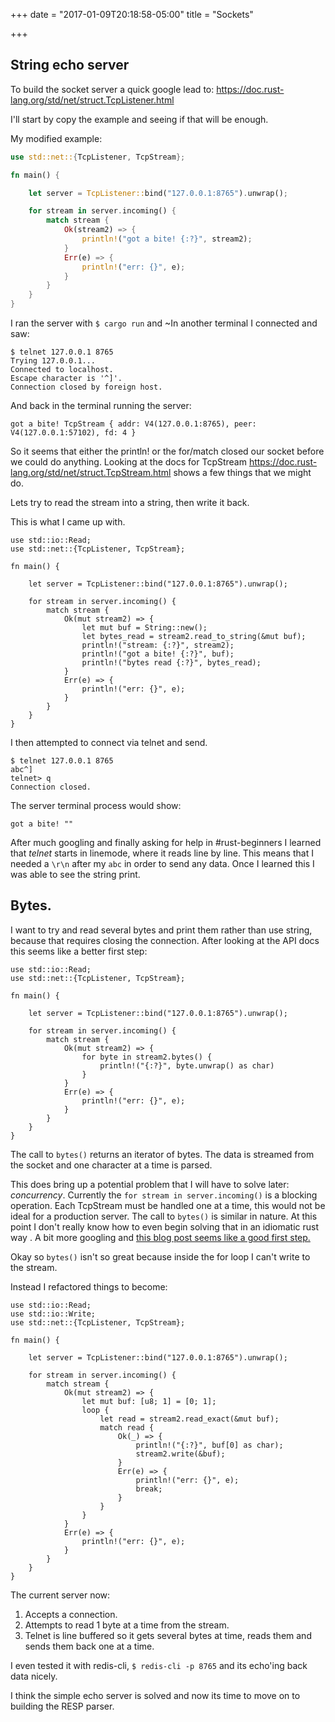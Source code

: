 +++
date = "2017-01-09T20:18:58-05:00"
title = "Sockets"

+++

## String echo server

To build the socket server a quick google lead to: https://doc.rust-lang.org/std/net/struct.TcpListener.html

I'll start by copy the example and seeing if that will be enough.

My modified example:

```rust
use std::net::{TcpListener, TcpStream};

fn main() {

    let server = TcpListener::bind("127.0.0.1:8765").unwrap();

    for stream in server.incoming() {
        match stream {
            Ok(stream2) => {
                println!("got a bite! {:?}", stream2);
            }
            Err(e) => {
                println!("err: {}", e);
            }
        }
    }
}
```

I ran the server with `$ cargo run` and ~In another terminal I connected and saw:

```
$ telnet 127.0.0.1 8765
Trying 127.0.0.1...
Connected to localhost.
Escape character is '^]'.
Connection closed by foreign host.
```

And back in the terminal running the server:

```
got a bite! TcpStream { addr: V4(127.0.0.1:8765), peer: V4(127.0.0.1:57102), fd: 4 }
```

So it seems that either the println! or the for/match closed our socket before we could do anything. Looking at the docs for TcpStream https://doc.rust-lang.org/std/net/struct.TcpStream.html shows a few things that we might do.

Lets try to read the stream into a string, then write it back.

This is what I came up with.

```
use std::io::Read;
use std::net::{TcpListener, TcpStream};

fn main() {

    let server = TcpListener::bind("127.0.0.1:8765").unwrap();

    for stream in server.incoming() {
        match stream {
            Ok(mut stream2) => {
                let mut buf = String::new();
                let bytes_read = stream2.read_to_string(&mut buf);
                println!("stream: {:?}", stream2);
                println!("got a bite! {:?}", buf);
                println!("bytes read {:?}", bytes_read);
            }
            Err(e) => {
                println!("err: {}", e);
            }
        }
    }
}
```

I then attempted to connect via telnet and send.

```
$ telnet 127.0.0.1 8765
abc^]
telnet> q
Connection closed.
```

The server terminal process would show:

```
got a bite! ""
```

After much googling and finally asking for help in #rust-beginners I learned that _telnet_ starts in linemode, where it reads line by line. This means that I needed a `\r\n` after my `abc` in order to send any data. Once I learned this I was able to see the string print.

## Bytes.

I want to try and read several bytes and print them rather than use string, because that requires closing the connection. After looking at the API docs this seems like a better first step:

```
use std::io::Read;
use std::net::{TcpListener, TcpStream};

fn main() {

    let server = TcpListener::bind("127.0.0.1:8765").unwrap();

    for stream in server.incoming() {
        match stream {
            Ok(mut stream2) => {
                for byte in stream2.bytes() {
                    println!("{:?}", byte.unwrap() as char)
                }
            }
            Err(e) => {
                println!("err: {}", e);
            }
        }
    }
}
```

The call to `bytes()` returns an iterator of bytes. The data is streamed from the socket and one character at a time is parsed.

This does bring up a potential problem that I will have to solve later: _concurrency_. Currently the `for stream in server.incoming()` is a blocking operation. Each TcpStream must be handled one at a time, this would not be ideal for a production server. The call to `bytes()` is similar in nature. At this point I don't really know how to even begin solving that in an idiomatic rust way
. A bit more googling and [this blog post seems like a good first step.](https://gkbrk.com/2016/08/asynchronous-servers-in-rust/)

Okay so `bytes()` isn't so great because inside the for loop I can't write to the stream.

Instead I refactored things to become:

```
use std::io::Read;
use std::io::Write;
use std::net::{TcpListener, TcpStream};

fn main() {

    let server = TcpListener::bind("127.0.0.1:8765").unwrap();

    for stream in server.incoming() {
        match stream {
            Ok(mut stream2) => {
                let mut buf: [u8; 1] = [0; 1];
                loop {
                    let read = stream2.read_exact(&mut buf);
                    match read {
                        Ok(_) => {
                            println!("{:?}", buf[0] as char);
                            stream2.write(&buf);
                        }
                        Err(e) => {
                            println!("err: {}", e);
                            break;
                        }
                    }
                }
            }
            Err(e) => {
                println!("err: {}", e);
            }
        }
    }
}
```

The current server now:

1. Accepts a connection.
1. Attempts to read 1 byte at a time from the stream.
1. Telnet is line buffered so it gets several bytes at time, reads them and sends them back one at a time.

I even tested it with redis-cli, `$ redis-cli -p 8765` and its echo'ing back data nicely.

I think the simple echo server is solved and now its time to move on to building the RESP parser.
